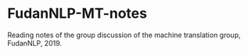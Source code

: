 # FudanNLP-MT-notes
Reading notes of the group discussion of the machine translation group, FudanNLP, 2019.
